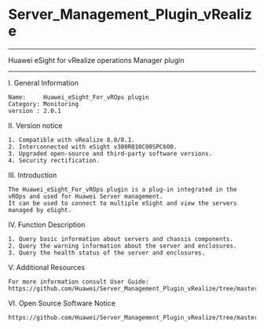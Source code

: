 # Server_Management_Plugin_vRealize

**********************************************************************************
Huawei eSight for vRealize operations Manager plugin
**********************************************************************************

I. General Information 

    Name:     Huawei_eSight_For_vROps plugin
    Category: Monitoring 
    version : 2.0.1
    
II. Version notice

    1. Compatible with vRealize 8.0/8.1.
    2. Interconnected with eSight v300R010C00SPC600.
    3. Upgraded open-source and third-party software versions.
    4. Security rectification.

III. Introduction

    The Huawei_eSight_For_vROps plugin is a plug-in integrated in the vROps and used for Huawei Server management. 
    It can be used to connect to multiple eSight and view the servers managed by eSight.

IV. Function Description
    
    1. Query basic information about servers and chassis components.
    2. Query the warning information about the server and enclosures.
    3. Query the health status of the server and enclosures.

V. Additional Resources

    For more information consult User Guide: https://github.com/Huawei/Server_Management_Plugin_vRealize/tree/master/docs

VI. Open Source Software Notice

    https://github.com/Huawei/Server_Management_Plugin_vRealize/tree/master/docs/Open%20Source%20Software%20Notice.doc

